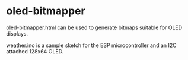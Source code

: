 # oled-bitmapper

oled-bitmapper.html can be used to generate bitmaps suitable for OLED displays.

weather.ino is a sample sketch for the ESP microcontroller and an I2C attached 128x64 OLED.
